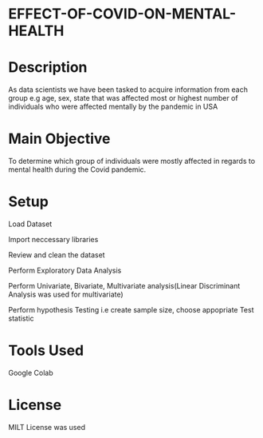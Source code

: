 # EFFECT-OF-COVID-ON-MENTAL-HEALTH

# Description #

As data scientists we have been tasked to acquire information from each group e.g age, sex, state that was affected most or highest number of individuals who were affected mentally by the pandemic in USA

# Main Objective #

To determine which group of individuals were mostly affected in regards to mental health during the Covid pandemic.

# Setup #

Load Dataset 

Import neccessary libraries

Review and clean the dataset

Perform Exploratory Data Analysis

Perform Univariate, Bivariate, Multivariate analysis(Linear Discriminant Analysis was used for multivariate)

Perform hypothesis Testing i.e create sample size, choose appopriate Test statistic

# Tools Used #

Google Colab

# License #

MILT License was used 
